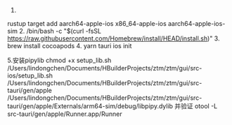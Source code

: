 1.
rustup target add aarch64-apple-ios x86_64-apple-ios aarch64-apple-ios-sim
2.
/bin/bash -c "$(curl -fsSL https://raw.githubusercontent.com/Homebrew/install/HEAD/install.sh)"
3.
brew install cocoapods
4.
yarn tauri ios init

5.安装pipylib
chmod +x setup_lib.sh
/Users/lindongchen/Documents/HBuilderProjects/ztm/ztm/gui/src-ios/setup_lib.sh /Users/lindongchen/Documents/HBuilderProjects/ztm/ztm/gui/src-tauri/gen/apple /Users/lindongchen/Documents/HBuilderProjects/ztm/ztm/gui/src-tauri/gen/apple/Externals/arm64-sim/debug/libpipy.dylib
并验证
otool -L src-tauri/gen/apple/Runner.app/Runner